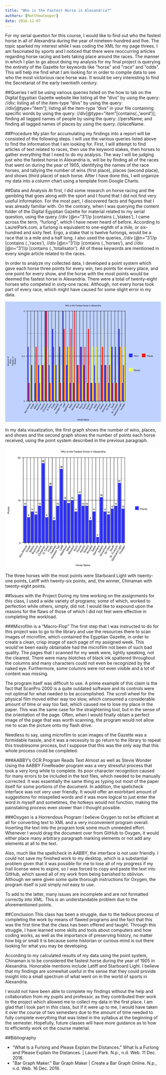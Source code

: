 ```yaml
---
title: "Who is the Fastest Horse in Alexandria?"
authors: [MatthewCooper]
date: 2016-12-07
---
```


For my serial question for this course, I would like to find out who the fastest horse in all of Alexandria during the year of nineteen-hundred and five. The topic sparked my interest while I was coding the XML for my page threes. I am fascinated by sports and I noticed that there were reoccurring articles regarding horse racing and bets taking place around the races.
The manner in which I plan to go about doing my analysis for my final project is querying the entirety of the Gazette for keywords like "horse" and "race" and "odds". This will help me find what I am looking for in order to compile data to see who the most victorious race horse was. It would be very interesting to find the Secretariat of the early twentieth century.

##Queries
I will be using various queries listed on the how to tab on the Digital Egyptian Gazette website like listing all the “divs” by using the query: //div; listing all of the item-type “divs” by using the query: //div[@type=”item”]; listing all the item-type “divs” in your file containing specific words by using the query: //div[@type=”item”[contains(.,’word’)]; finding all tagged names of people by using the query: //persName; and finding all tagged names of places by using the query: //placeName.

##Procedure
My plan for accumulating my findings into a report will be consisted of the following steps. I will use the various queries listed above to find the information that I am looking for. First, I will attempt to find articles of text related to races, then use the keyword stakes, then horses to gather everything that I need to do my analysis. The way I will be judging just who the fastest horse in Alexandria is, will be by finding all of the races that went on during the year of 1905, identifying the names of the race horses, and tallying the number of wins (first place), places (second place), and shows (third place) of each horse. After I have done this, I will organize my data into a column chart using a template from Google Charts.

##Data and Analysis
At first, I did some research on horse racing and the gambling that goes along with the sport and I found that I did not find very useful information. For the most part, I discovered facts and figures that I was already familiar with. On the contrary, when I was querying the content folder of the Digital Egyptian Gazette for material related to my serial question, using the query //div [@n=”3”//p [contains (.,’stakes’), I came across the term, “furlong”, which I have never heard of before. According to LaurelPark.com, a furlong is equivalent to one-eighth of a mile, or six-hundred and sixty feet. Ergo, a stake that is twelve furlongs, would be a race that is a mile and a half long. I also used the queries, //div [@n=”3”//p [contains (.,’races’), //div [@n=”3”//p [contains (.,’horses’), and //div [@n=”3”//p [contains (.,’totalisator’). All of these keywords are mentioned in every single article related to the races.

In order to analyze my collected data, I developed a point system which gave each horse three points for every win, two points for every place, and one point for every show, and the horse with the most points would be deemed the fastest horse in Alexandria. There were a total of twenty-eight horses who competed in sixty-one races. Although, not every horse took part of every race, which might have caused for some slight error in my data.

![Serial Analysis Data](cooper-graph1.png)

In my data visualization, the first graph shows the number of wins, places, and shows and the second graph shows the number of points each horse received, using the point system described in the previous paragraph.

![Serial Analysis Data](cooper-graph2.png)

The three horses with the most points were Starboard Light with twenty-one points, Latiff with twenty-six points, and, the winner, Chinaman with twenty-eight points.

##Issues with the Project
During my time working on the assignments for this class, I used a wide variety of programs; some of which, worked to perfection while others, simply, did not. I would like to expound upon the reasons for the flaws of those of which I did not feel were effective in completing the workload.

###Microfilm is a “Macro-Flop”
The first step that I was instructed to do for this project was to go to the library and use the resources there to scan images of microfilm, which contained the Egyptian Gazette, in order to create a clean, crisp image of each page of my assigned week. This would’ve been easily obtainable had the microfilm not been of such bad quality. The pages that I scanned for my week were, lightly speaking, not the clearest. There were many blotches of black ink spattered throughout the columns and many characters could not even be recognized by the naked eye. Furthermore, some columns were not even visible and a lot of content was missing.

The program itself was difficult to use. A prime example of this claim is the fact that ScanPro 2000 is a quite outdated software and its controls were not optimal for what needed to be accomplished. The scroll wheel for the physical film moved either way too slow, which consumed a considerable amount of time or way too fast, which caused me to lose my place in the paper. This was the same case for the straightening tool, but in the sense of the orientation of the page. Often, when I would finally obtain a perfect image of the page that was worth scanning, the program would not allow me to scan the picture onto my flash drive.

Needless to say, using microfilm to scan images of the Gazette was a formidable hassle, and it was a necessity to go return to the library to repeat this troublesome process, but I suppose that this was the only way that this whole process could be completed.

###AABBY’s OCR Program Reads Text Almost as well as Stevie Wonder
Using the AABBY FineReader program was a very stressful process that took a very long while to complete. Its poor character recognition caused for many errors to be included in the text files, which needed to be manually corrected. It was essentially the same thing as typing out most of the paper itself for some portions of the document. In addition, the spellcheck interface was not very user friendly. It would offer an exorbitant amount of suggestions for misspelled words and it was more logical to just enter the word in myself and sometimes, the hotkeys would not function, making the painstaking process even slower than I thought possible.

###Oxygen is a Horrendous Program
I believe Oxygen to not be efficient at all for converting text to XML and a very inconvenient program overall. Inserting the text into the program took some much unneeded effort. Whenever I would drag the document over from GitHub to Oxygen, it would either place many arbitrary paragraph marking elements or not add any elements at all to the text.

Also, much like the spellcheck in AABBY, the interface is not user friendly. I could not save my finished work to my desktop, which is a substantial problem given that it was possible for me to lose all of my progress if my trail license were to expire, so I was forced to copy and paste the text into GitHub, which saved all of my work from being banished to oblivion. Although we were given some quite thorough instructions for Oxygen, the program itself is just simply not easy to use.

To add to the latter, many issues are incomplete and are not formatted correctly into XML. This is an understandable problem due to the aforementioned points.

##Conclusion
This class has been a struggle, due to the tedious process of completing the work by means of flawed programs and the fact that this was the first time that the class has been offered and taught. Through this struggle, I have learned some skills and tools about computers and how coding works, as well as the importance of preserving history, no matter how big or small it is because some historian or curious mind is out there looking for what you may be developing.

According to my calculated results of my data using the point system, Chinaman is to be considered the fastest horse during the year of 1905 in Alexandria. Honorable mentions include Latiff and Starboard Light. I believe that my findings are somewhat useful in the sense that they could provide insight into a small spectrum of what went on in the world of sports in Alexandria.

I would not have been able to complete my findings without the help and collaboration from my pupils and professor, as they contributed their work to the project which allowed me to collect my data in the first place. I am glad that I took part in this class, but if it were up to me, I would have taken it over the course of two semesters due to the amount of time needed to fully complete everything that was listed in the syllabus at the beginning of the semester. Hopefully, future classes will have more guidance as to how to efficiently work on the course material.

##Bibliography
- "What Is a Furlong and Please Explain the Distances." What Is a Furlong and Please Explain the Distances. | Laurel Park. N.p., n.d. Web. 11 Dec. 2016.
- "Bar Graph Maker." Bar Graph Maker | Create a Bar Graph Online. N.p., n.d. Web. 16 Dec. 2016.
